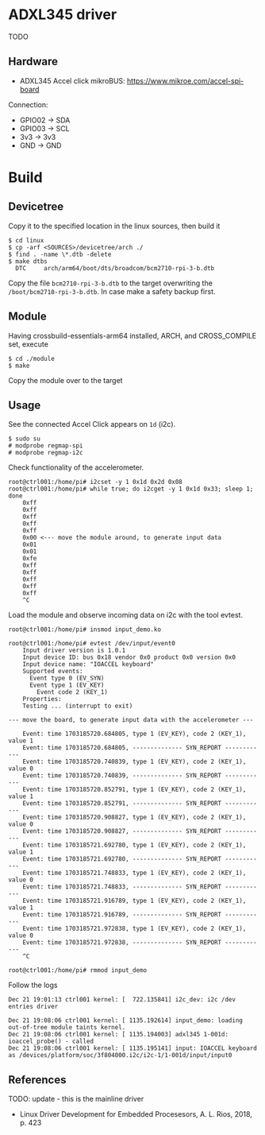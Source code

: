 # ADXL345 driver

TODO

## Hardware

- ADXL345 Accel click mikroBUS: https://www.mikroe.com/accel-spi-board

Connection:  
- GPIO02 -> SDA
- GPIO03 -> SCL
- 3v3 -> 3v3
- GND -> GND

# Build

## Devicetree

Copy it to the specified location in the linux sources, then build it  
```
$ cd linux
$ cp -arf <SOURCES>/devicetree/arch ./
$ find . -name \*.dtb -delete
$ make dtbs
  DTC     arch/arm64/boot/dts/broadcom/bcm2710-rpi-3-b.dtb
```
Copy the file `bcm2710-rpi-3-b.dtb` to the target overwriting the `/boot/bcm2710-rpi-3-b.dtb`. In case make a safety backup first.  

## Module

Having crossbuild-essentials-arm64 installed, ARCH, and CROSS_COMPILE set, execute  
```
$ cd ./module
$ make
```
Copy the module over to the target  

## Usage

See the connected Accel Click appears on `1d` (i2c).  
```
$ sudo su
# modprobe regmap-spi
# modprobe regmap-i2c
```

Check functionality of the accelerometer.  
```
root@ctrl001:/home/pi# i2cset -y 1 0x1d 0x2d 0x08
root@ctrl001:/home/pi# while true; do i2cget -y 1 0x1d 0x33; sleep 1; done
    0xff
    0xff
    0xff
    0xff
    0xff
    0x00 <--- move the module around, to generate input data
    0x01
    0x01
    0xfe
    0xff
    0xff
    0xff
    0xff
    0xff
    ^C
```

Load the module and observe incoming data on i2c with the tool evtest.  
```
root@ctrl001:/home/pi# insmod input_demo.ko

root@ctrl001:/home/pi# evtest /dev/input/event0
    Input driver version is 1.0.1
    Input device ID: bus 0x18 vendor 0x0 product 0x0 version 0x0
    Input device name: "IOACCEL keyboard"
    Supported events:
      Event type 0 (EV_SYN)
      Event type 1 (EV_KEY)
        Event code 2 (KEY_1)
    Properties:
    Testing ... (interrupt to exit)

--- move the board, to generate input data with the accelerometer ---

    Event: time 1703185720.684805, type 1 (EV_KEY), code 2 (KEY_1), value 1
    Event: time 1703185720.684805, -------------- SYN_REPORT ------------
    Event: time 1703185720.740839, type 1 (EV_KEY), code 2 (KEY_1), value 0
    Event: time 1703185720.740839, -------------- SYN_REPORT ------------
    Event: time 1703185720.852791, type 1 (EV_KEY), code 2 (KEY_1), value 1
    Event: time 1703185720.852791, -------------- SYN_REPORT ------------
    Event: time 1703185720.908827, type 1 (EV_KEY), code 2 (KEY_1), value 0
    Event: time 1703185720.908827, -------------- SYN_REPORT ------------
    Event: time 1703185721.692780, type 1 (EV_KEY), code 2 (KEY_1), value 1
    Event: time 1703185721.692780, -------------- SYN_REPORT ------------
    Event: time 1703185721.748833, type 1 (EV_KEY), code 2 (KEY_1), value 0
    Event: time 1703185721.748833, -------------- SYN_REPORT ------------
    Event: time 1703185721.916789, type 1 (EV_KEY), code 2 (KEY_1), value 1
    Event: time 1703185721.916789, -------------- SYN_REPORT ------------
    Event: time 1703185721.972838, type 1 (EV_KEY), code 2 (KEY_1), value 0
    Event: time 1703185721.972838, -------------- SYN_REPORT ------------
    ^C

root@ctrl001:/home/pi# rmmod input_demo
```

Follow the logs   
```
Dec 21 19:01:13 ctrl001 kernel: [  722.135841] i2c_dev: i2c /dev entries driver

Dec 21 19:08:06 ctrl001 kernel: [ 1135.192614] input_demo: loading out-of-tree module taints kernel.
Dec 21 19:08:06 ctrl001 kernel: [ 1135.194003] adxl345 1-001d: ioaccel_probe() - called
Dec 21 19:08:06 ctrl001 kernel: [ 1135.195141] input: IOACCEL keyboard as /devices/platform/soc/3f804000.i2c/i2c-1/1-001d/input/input0
```

## References
TODO: update - this is the mainline driver             
* Linux Driver Development for Embedded Procesesors, A. L. Rios, 2018, p. 423  

